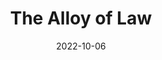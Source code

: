 ---
date: 2022-10-06
dateYear: 2022
isbn: 9780765368546
title: The Alloy of Law
bookSeries: Mistborn Saga
description: "After twenty years in the Roughs, Waxillium Ladrian is forced by family tragedy to return to Elendel, where he learns the hard way that the elegant streets of the city can be more dangerous than the dusty plains of the Roughs."
cover: cover-alloy-of-law.jpg
coverGoogle: https://books.google.com/books/content?id=zJNJNs1aggkC&printsec=frontcover&img=1&zoom=1&edge=curl&source=gbs_api
pageCount: 420
authors: Brandon Sanderson
publishers: St. Martin's Press
published: 2012-10-30
publishedYear: 2012
shelves: 
- fiction
- fantasy
---